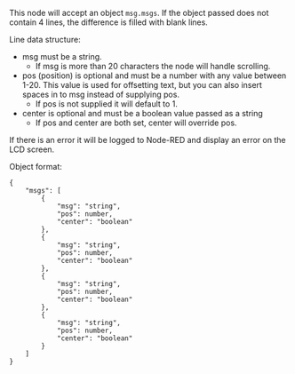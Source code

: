 This node will accept an object `msg.msgs`.  If the object passed does not contain 4 lines, the difference is filled with blank lines.

Line data structure:

* msg must be a string.
  * If msg is more than 20 characters the node will handle scrolling.
* pos (position) is optional and must be a number with any value between 1-20.  This value is used for offsetting text, but you can also insert spaces in to msg instead of supplying pos.
  * If pos is not supplied it will default to 1.
* center is optional and must be a boolean value passed as a string
  * If pos and center are both set, center will override pos.

If there is an error it will be logged to Node-RED and display an error on the LCD screen.

Object format:
```
{
    "msgs": [
        {
            "msg": "string",
            "pos": number,
            "center": "boolean"
        },
        {
            "msg": "string",
            "pos": number,
            "center": "boolean"
        },
        {
            "msg": "string",
            "pos": number,
            "center": "boolean"
        },
        {
            "msg": "string",
            "pos": number,
            "center": "boolean"
        }
    ]
}
```